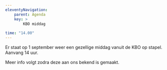 ```yaml
---
eleventyNavigation:
    parent: Agenda
    key: >
        KBO middag
        
time: "14.00"
---
```



 Er staat op 1 september weer een gezellige middag vanuit de KBO op stapel.
 Aanvang 14 uur.
 
 Meer info volgt zodra deze aan ons bekend is gemaakt.

